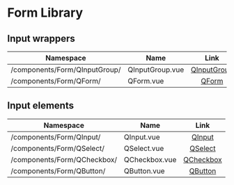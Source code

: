 # Form Library

## Input wrappers

| Namespace                     | Name            |               Link               |
| ----------------------------- | --------------- | :------------------------------: |
| /components/Form/QInputGroup/ | QInputGroup.vue | [QInputGroup](./input-groups.md) |
| /components/Form/QForm/       | QForm.vue       |    [QForm](./form-wrapper.md)    |

## Input elements

| Namespace                   | Name          |            Link            |
| --------------------------- | ------------- | :------------------------: |
| /components/Form/QInput/    | QInput.vue    |    [QInput](./input.md)    |
| /components/Form/QSelect/   | QSelect.vue   |   [QSelect](./select.md)   |
| /components/Form/QCheckbox/ | QCheckbox.vue | [QCheckbox](./checkbox.md) |
| /components/Form/QButton/   | QButton.vue   |   [QButton](./button.md)   |

